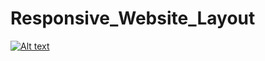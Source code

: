 # Responsive_Website_Layout
[![Alt text](https://img.youtube.com/vi/0asNHzwtaLw/0.jpg)](https://www.youtube.com/watch?v=0asNHzwtaLw)
